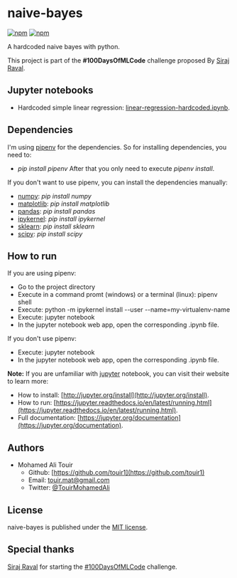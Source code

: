 # naive-bayes
[![npm](https://img.shields.io/badge/langage-Python-blue.svg?style=flat-square)](https://www.python.org/) [![npm](https://img.shields.io/npm/l/date-2.svg?style=flat-square)](https://github.com/touir1/Date2/blob/master/LICENSE)

A hardcoded naive bayes with python.

This project is part of the <b>#100DaysOfMLCode</b> challenge proposed By [Siraj Raval](https://twitter.com/sirajraval).

## Jupyter notebooks ##
* Hardcoded simple linear regression: [linear-regression-hardcoded.ipynb](http://nbviewer.jupyter.org/github/touir1/naive-bayes/blob/master/naive-bayes-hardcoded.ipynb).

## Dependencies ##
I'm using [pipenv](https://docs.pipenv.org/) for the dependencies. So for installing dependencies, you need to:
* _pip install pipenv_
After that you only need to execute _pipenv install_.

If you don't want to use pipenv, you can install the dependencies manually:

* [numpy](http://www.numpy.org/): _pip install numpy_
* [matplotlib](https://matplotlib.org): _pip install matplotlib_
* [pandas](https://pandas.pydata.org/): _pip install pandas_
* [ipykernel](https://ipython.readthedocs.io/en/stable/): _pip install ipykernel_
* [sklearn](http://scikit-learn.org/stable/): _pip install sklearn_
* [scipy](https://www.scipy.org/): _pip install scipy_

## How to run ##

If you are using pipenv:
* Go to the project directory
* Execute in a command promt (windows) or a terminal (linux): pipenv shell
* Execute: python -m ipykernel install --user --name=my-virtualenv-name
* Execute: jupyter notebook
* In the jupyter notebook web app, open the corresponding .ipynb file.

If you don't use pipenv:
* Execute: jupyter notebook
* In the jupyter notebook web app, open the corresponding .ipynb file.

<b>Note:</b> If you are unfamiliar with [jupyter](http://jupyter.org/) notebook, you can visit their website to learn more:
* How to install: [http://jupyter.org/install](http://jupyter.org/install).
* How to run: [https://jupyter.readthedocs.io/en/latest/running.html](https://jupyter.readthedocs.io/en/latest/running.html).
* Full documentation: [https://jupyter.org/documentation](https://jupyter.org/documentation).

## Authors ##

* Mohamed Ali Touir
  * Github: [https://github.com/touir1](https://github.com/touir1)
  * Email: [touir.mat@gmail.com](mailto:touir.mat@gmail.com)
  * Twitter: [@TouirMohamedAli](https://twitter.com/TouirMohamedAli)

## License ##

naive-bayes is published under the [MIT license](http://www.opensource.org/licenses/mit-license).

## Special thanks ##

[Siraj Raval](https://twitter.com/sirajraval) for starting the [#100DaysOfMLCode](https://twitter.com/search?q=%23100DaysOfMLCode&src=tyah) challenge.
